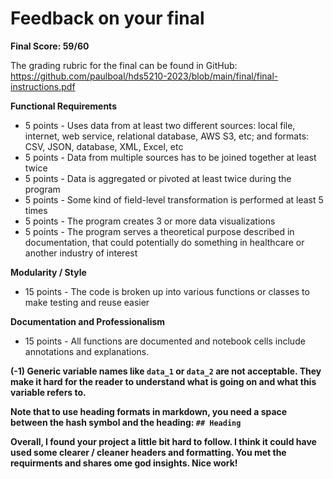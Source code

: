 # Feedback on your final

**Final Score: 59/60**

The grading rubric for the final can be found in GitHub: https://github.com/paulboal/hds5210-2023/blob/main/final/final-instructions.pdf

**Functional Requirements**
* 5 points - Uses data from at least two different sources: local file, internet, web service, relational database, AWS S3, etc; and formats: CSV, JSON, database, XML, Excel, etc
* 5 points - Data from multiple sources has to be joined together at least twice
* 5 points - Data is aggregated or pivoted at least twice during the program
* 5 points - Some kind of field-level transformation is performed at least 5 times
* 5 points - The program creates 3 or more data visualizations 
* 5 points - The program serves a theoretical purpose described in documentation, that could potentially do something in healthcare or another industry of interest

**Modularity / Style**
* 15 points - The code is broken up into various functions or classes to make testing and reuse easier

**Documentation and Professionalism**
* 15 points - All functions are documented and notebook cells include annotations and explanations.

**(-1) Generic variable names like `data_1` or `data_2` are not acceptable.  They make it hard for the reader to understand what is going on and what this variable refers to.**

**Note that to use heading formats in markdown, you need a space between the hash symbol and the heading: `## Heading`**

**Overall, I found your project a little bit hard to follow.  I think it could have used some clearer / cleaner headers and formatting.  You met the requirments and shares ome god insights.  Nice work!**